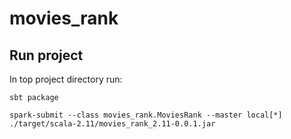 # movies_rank

## Run project

In top project directory run:

`sbt package`

`spark-submit --class movies_rank.MoviesRank --master local[*] ./target/scala-2.11/movies_rank_2.11-0.0.1.jar`
